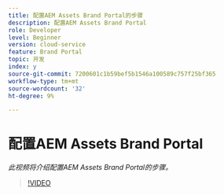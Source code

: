 ```yaml
---
title: 配置AEM Assets Brand Portal的步骤
description: 配置AEM Assets Brand Portal
role: Developer
level: Beginner
version: cloud-service
feature: Brand Portal
topic: 开发
index: y
source-git-commit: 7200601c1b59bef5b1546a100589c757f25bf365
workflow-type: tm+mt
source-wordcount: '32'
ht-degree: 9%

---
```



# 配置AEM Assets Brand Portal

*此视频将介绍配置AEM Assets Brand Portal的步骤。*

>[!VIDEO](https://video.tv.adobe.com/v/335448?quality=9&learn=on)
